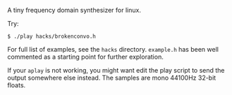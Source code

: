 A tiny frequency domain synthesizer for linux.

Try:
```
$ ./play hacks/brokenconvo.h
```

For full list of examples, see the `hacks` directory. `example.h` has been well commented as a starting point for further exploration.

If your `aplay` is not working, you might want edit the play script to send the output somewhere else instead. The samples are mono 44100Hz 32-bit floats.
